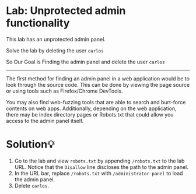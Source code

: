 # **Lab: Unprotected admin functionality**

This lab has an unprotected admin panel.

Solve the lab by deleting the user `carlos` 

So Our Goal is Finding the admin panel and delete the user `carlos`

---

The first method for finding an admin panel in a web application would be to look through the source code. This can be done by viewing the page source or using tools such as Firefox/Chrome DevTools. 

You may also find web-fuzzing tools that are able to search and burt-force contents on web apps. Additionally, depending on the web application, there may be index directory pages or Robots.txt that could allow you access to the admin panel itself.

# **Solution💡**

1. Go to the lab and view `robots.txt` by appending `/robots.txt` to the lab URL. Notice that the `Disallow` line discloses the path to the admin panel.
2. In the URL bar, replace `/robots.txt` with `/administrator-panel` to load the admin panel.
3. Delete `carlos`.
